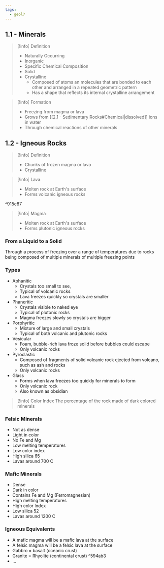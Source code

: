 ```yaml
---
tags:
  - geol7
---
```


## 1.1 - Minerals

> [!info] Definition
> * Naturally Occurring
> * Inorganic
> * Specific Chemical Composition
> * Solid
> * Crystalline
> 	* Composed of atoms an molecules that are bonded to each other and arranged in a repeated geometric pattern
> 	* Has a shape that reflects its internal crystalline arrangement

> [!info] Formation
> * Freezing from magma or lava
> * Grows from [[2.1 - Sedimentary Rocks#Chemical|dissolved]] ions in water
> * Through chemical reactions of other minerals

## 1.2 - Igneous Rocks

> [!info] Definition
> * Chunks of frozen magma or lava
> * Crystalline

> [!info] Lava
> * Molten rock at Earth's surface
> * Forms volcanic igneous rocks

^915c87

> [!info] Magma
> * Molten rock at Earth's surface
> * Forms plutonic igneous rocks
### From a Liquid to a Solid

Through a process of freezing over a range of temperatures due to rocks being composed of multiple minerals of multiple freezing points
### Types

* Aphanitic
	* Crystals too small to see,
	* Typical of volcanic rocks
	* Lava freezes quickly so crystals are smaller
* Phaneritic
	* Crystals visible to naked eye
	* Typical of plutonic rocks
	* Magma freezes slowly so crystals are bigger
* Porphyritic
	* Mixture of large and small crystals
	* Typical of both volcanic and plutonic rocks
* Vesicular
	* Foam, bubble-rich lava froze solid before bubbles could escape
	* Only volcanic rocks
* Pyroclastic
	* Composed of fragments of solid volcanic rock ejected from volcano, such as ash and rocks
	* Only volcanic rocks
* Glass
	* Forms when lava freezes too quickly for minerals to form
	* Only volcanic rock
	* Also known as obsidian

> [!info] Color Index
> The percentage of the rock made of dark colored minerals
### Felsic Minerals

* Not as dense
* Light in color
* No Fe and Mg
* Low melting temperatures
* Low color index
* High silica 65
* Lavas around 700 C
### Mafic Minerals

* Dense
* Dark in color
* Contains Fe and Mg (Ferromagnesian)
* High melting temperatures
* High color Index
* Low silica 52
* Lavas around 1200 C
### Igneous Equivalents

* A mafic magma will be a mafic lava at the surface
* A felsic magma will be a felsic lava at the surface
* Gabbro = basalt (oceanic crust)
* Granite = Rhyolite (continental crust) ^594ab3
* …
